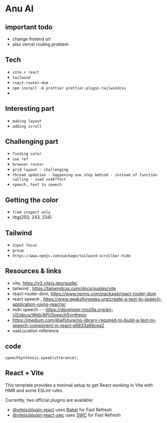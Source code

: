 # Anu AI

## important todo

- change frotend url
- also vercel routing problem

## Tech

- `vite + react`
- `tailwind`
- `react-router-dom`
- `npm install -D prettier prettier-plugin-tailwindcss`
-

## Interesting part

- `making layout`
- `adding scroll`

## Challenging part

- `finding color`
- `use ref`
- `browser router`
- `grid layout - challenging`
- `thread updation - happening one step behind - instead of function calling - used useEffect`
- `speech, text to speech`

## Getting the color

- `from inspect only`
- rbg(250, 243, 234)

## Tailwind

- `input focus`
- `group`
- `https://www.npmjs.com/package/tailwind-scrollbar-hide`

## Resources & links

- vite, https://v3.vitejs.dev/guide/
- tailwind , https://tailwindcss.com/docs/guides/vite
- react-router-dom, https://www.npmjs.com/package/react-router-dom
- react speech , https://www.geeksforgeeks.org/create-a-text-to-speech-application-using-reactjs/
- mdn speech - - https://developer.mozilla.org/en-US/docs/Web/API/SpeechSynthesis
- https://medium.com/@aifuture/no-library-required-to-build-a-text-to-speech-component-in-react-e6833a66cea2
- useLocation reference

## code

```let utterance = new SpeechSynthesisUtterance("Hello world!");
speechSynthesis.speak(utterance);
```

## React + Vite

This template provides a minimal setup to get React working in Vite with HMR and some ESLint rules.

Currently, two official plugins are available:

- [@vitejs/plugin-react](https://github.com/vitejs/vite-plugin-react/blob/main/packages/plugin-react/README.md) uses [Babel](https://babeljs.io/) for Fast Refresh
- [@vitejs/plugin-react-swc](https://github.com/vitejs/vite-plugin-react-swc) uses [SWC](https://swc.rs/) for Fast Refresh
